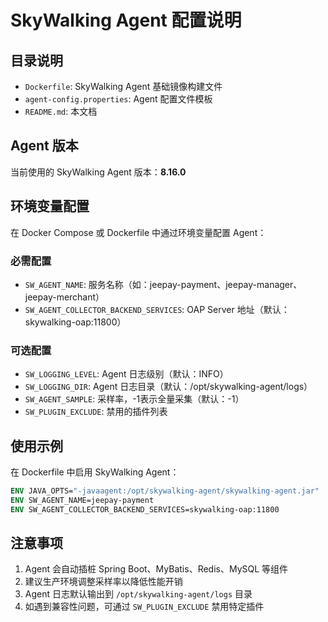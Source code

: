 # SkyWalking Agent 配置说明

## 目录说明

- `Dockerfile`: SkyWalking Agent 基础镜像构建文件
- `agent-config.properties`: Agent 配置文件模板
- `README.md`: 本文档

## Agent 版本

当前使用的 SkyWalking Agent 版本：**8.16.0**

## 环境变量配置

在 Docker Compose 或 Dockerfile 中通过环境变量配置 Agent：

### 必需配置

- `SW_AGENT_NAME`: 服务名称（如：jeepay-payment、jeepay-manager、jeepay-merchant）
- `SW_AGENT_COLLECTOR_BACKEND_SERVICES`: OAP Server 地址（默认：skywalking-oap:11800）

### 可选配置

- `SW_LOGGING_LEVEL`: Agent 日志级别（默认：INFO）
- `SW_LOGGING_DIR`: Agent 日志目录（默认：/opt/skywalking-agent/logs）
- `SW_AGENT_SAMPLE`: 采样率，-1表示全量采集（默认：-1）
- `SW_PLUGIN_EXCLUDE`: 禁用的插件列表

## 使用示例

在 Dockerfile 中启用 SkyWalking Agent：

```dockerfile
ENV JAVA_OPTS="-javaagent:/opt/skywalking-agent/skywalking-agent.jar"
ENV SW_AGENT_NAME=jeepay-payment
ENV SW_AGENT_COLLECTOR_BACKEND_SERVICES=skywalking-oap:11800
```

## 注意事项

1. Agent 会自动插桩 Spring Boot、MyBatis、Redis、MySQL 等组件
2. 建议生产环境调整采样率以降低性能开销
3. Agent 日志默认输出到 `/opt/skywalking-agent/logs` 目录
4. 如遇到兼容性问题，可通过 `SW_PLUGIN_EXCLUDE` 禁用特定插件
